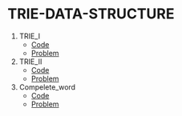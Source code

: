 # TRIE-DATA-STRUCTURE
1. TRIE_I
   - [Code](https://takeuforward.org/data-structure/implement-trie-1/)
   - [Problem](https://bit.ly/3n4m3Hu)
1. TRIE_II
   - [Code](https://takeuforward.org/data-structure/implement-trie-ii/)
   - [Problem](https://bit.ly/3qwT4OL)
1. Compelete_word
   - [Code](https://github.com/striver79/StriversTrieSeries/blob/main/L3_CompleteString_Cpp)
   - [Problem](https://bit.ly/3n3kedU)
     
